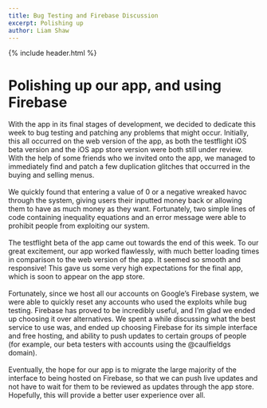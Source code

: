 ```yaml
---
title: Bug Testing and Firebase Discussion
excerpt: Polishing up
author: Liam Shaw
---
```

{% include header.html %}

# Polishing up our app, and using Firebase
With the app in its final stages of development, we decided to dedicate this week to bug testing and patching any problems that might occur. Initially, this all occurred on the web version of the app, as both the testflight iOS beta version and the iOS app store version were both still under review. With the help of some friends who we invited onto the app, we managed to immediately find and patch a few duplication glitches that occurred in the buying and selling menus.
<br>
<br>
We quickly found that entering a value of 0 or a negative wreaked havoc through the system, giving users their inputted money back or allowing them to have as much money as they want. Fortunately, two simple lines of code containing inequality equations and an error message were able to prohibit people from exploiting our system.
<br>
<br>
The testflight beta of the app came out towards the end of this week. To our great excitement, our app worked flawlessly, with much better loading times in comparison to the web version of the app. It seemed so smooth and responsive! This gave us some very high expectations for the final app, which is soon to appear on the app store.
<br>
<br>
Fortunately, since we host all our accounts on Google’s Firebase system, we were able to quickly reset any accounts who used the exploits while bug testing. Firebase has proved to be incredibly useful, and I’m glad we ended up choosing it over alternatives. We spent a while discussing what the best service to use was, and ended up choosing Firebase for its simple interface and free hosting, and ability to push updates to certain groups of people (for example, our beta testers with accounts using the @caulfieldgs domain). 
<br>
<br>
Eventually, the hope for our app is to migrate the large majority of the interface to being hosted on Firebase, so that we can push live updates and not have to wait for them to be reviewed as updates through the app store. Hopefully, this will provide a better user experience over all.
